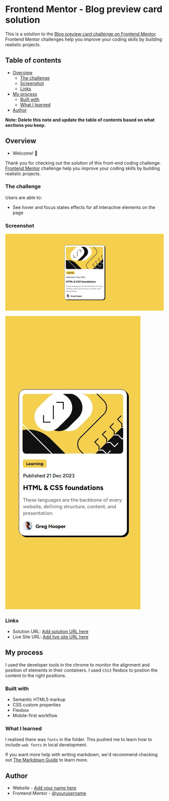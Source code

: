 # Frontend Mentor - Blog preview card solution

This is a solution to the [Blog preview card challenge on Frontend Mentor](https://www.frontendmentor.io/challenges/blog-preview-card-ckPaj01IcS). Frontend Mentor challenges help you improve your coding skills by building realistic projects. 

## Table of contents

- [Overview](#overview)
  - [The challenge](#the-challenge)
  - [Screenshot](#screenshot)
  - [Links](#links)
- [My process](#my-process)
  - [Built with](#built-with)
  - [What I learned](#what-i-learned)
- [Author](#author)

**Note: Delete this note and update the table of contents based on what sections you keep.**

## Overview
- Welcome! 👋

Thank you for checking out the solution of this front-end coding challenge.
[Frontend Mentor](https://www.frontendmentor.io) challenge help you improve your coding skills by building realistic projects.

### The challenge

Users are able to:

- See hover and focus states effects for all interactive elements on the page

### Screenshot

![Design preview for the Blog preview card coding challenge for Desktop](./design/desktop-solution.jpeg)

![Design preview for the Blog preview card coding challenge for mobile](./design/mobile-solution.jpeg)

### Links

- Solution URL: [Add solution URL here](https://your-solution-url.com)
- Live Site URL: [Add live site URL here](https://your-live-site-url.com)

## My process
I used the developer tools in the chrome to monitor the alignment and position of elements in their containers.
I used `CSS3` flexbox to postion the content to the right positions.

### Built with
- Semantic HTML5 markup
- CSS custom properties
- Flexbox
- Mobile-first workflow


### What I learned
I realised there was `fonts` in the folder. This pushed me to learn how to include `web fonts` in local development.

If you want more help with writing markdown, we'd recommend checking out [The Markdown Guide](https://www.markdownguide.org/) to learn more.

## Author

- Website - [Add your name here](https://www.your-site.com)
- Frontend Mentor - [@yourusername](https://www.frontendmentor.io/profile/yourusername)
